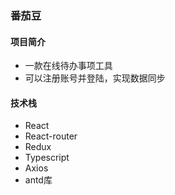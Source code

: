 ### 番茄豆
#### 项目简介
- 一款在线待办事项工具
- 可以注册账号并登陆，实现数据同步
#### 技术栈
- React
- React-router
- Redux
- Typescript
- Axios
- antd库
